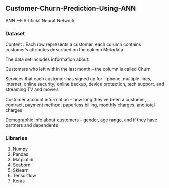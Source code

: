 ## Customer-Churn-Prediction-Using-ANN
ANN --> Artificial Neural Network
### Dataset 
Content : 
Each row represents a customer, each column contains customer’s attributes described on the column Metadata.

The data set includes information about:

Customers who left within the last month – the column is called Churn

Services that each customer has signed up for – phone, multiple lines, internet, online security, online backup, device protection, tech support, and streaming TV and movies

Customer account information – how long they’ve been a customer, contract, payment method, paperless billing, monthly charges, and total charges

Demographic info about customers – gender, age range, and if they have partners and dependents

### Libraries
1. Numpy
2. Pandas
3. Matplotlib
4. Seaborn
5. Sklearn
6. Tensorflow
7. Keras

